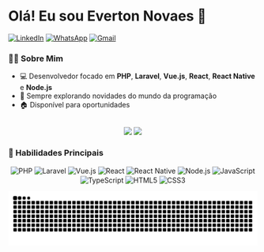 # Olá! Eu sou Everton Novaes 👋

[![LinkedIn](https://img.shields.io/badge/LinkedIn-0077B5?style=for-the-badge&logo=linkedin&logoColor=white)](https://www.linkedin.com/in/everton-nfs)
[![WhatsApp](https://img.shields.io/badge/WhatsApp-25D366?style=for-the-badge&logo=whatsapp&logoColor=white)](https://api.whatsapp.com/send?phone=5571992862071&text=Ol%C3%A1!%20Vim%20atrav%C3%A9s%20do%20GitHub)
[![Gmail](https://img.shields.io/badge/Gmail-D14836?style=for-the-badge&logo=gmail&logoColor=white)](mailto:evertonnfs2@gmail.com)

### 👨‍💻 Sobre Mim
- 💻 Desenvolvedor focado em **PHP**, **Laravel**, **Vue.js**, **React**, **React Native** e **Node.js**
- 📘 Sempre explorando novidades do mundo da programação
- 🏠 Disponível para oportunidades

<br>

<div align="center">
    <img height="180em" src="https://github-readme-stats.vercel.app/api?username=everton-nfs&show_icons=true&theme=react&include_all_commits=true&count_private=true" />
    <img height="180em" src="https://github-readme-stats.vercel.app/api/top-langs/?username=everton-nfs&layout=compact&langs_count=7&theme=react" />
</div>

###

### 🚀 Habilidades Principais
<div align="center">
    <img align="center" alt="PHP" src="https://img.shields.io/badge/PHP-777BB4?style=for-the-badge&logo=php&logoColor=white" />
    <img align="center" alt="Laravel" src="https://img.shields.io/badge/Laravel-FF2D20?style=for-the-badge&logo=laravel&logoColor=white" />
    <img align="center" alt="Vue.js" src="https://img.shields.io/badge/Vue.js-35495E?style=for-the-badge&logo=vue.js&logoColor=4FC08D" />
    <img align="center" alt="React" src="https://img.shields.io/badge/React-61DAFB?style=for-the-badge&logo=react&logoColor=white" />
    <img align="center" alt="React Native" src="https://img.shields.io/badge/React_Native-20232A?style=for-the-badge&logo=react&logoColor=61DAFB" />
    <img align="center" alt="Node.js" src="https://img.shields.io/badge/Node.js-339933?style=for-the-badge&logo=node.js&logoColor=white" />
    <img align="center" alt="JavaScript" src="https://img.shields.io/badge/JavaScript-323330?style=for-the-badge&logo=javascript&logoColor=F7DF1E" />
    <img align="center" alt="TypeScript" src="https://img.shields.io/badge/TypeScript-007ACC?style=for-the-badge&logo=typescript&logoColor=white" />
    <img align="center" alt="HTML5" src="https://img.shields.io/badge/HTML5-E34F26?style=for-the-badge&logo=html5&logoColor=white" />
    <img align="center" alt="CSS3" src="https://img.shields.io/badge/CSS3-1572B6?style=for-the-badge&logo=css3&logoColor=white" />
</div>

![snake gif](https://github.com/everton-nfs/everton-nfs/blob/output/github-contribution-grid-snake.svg)




